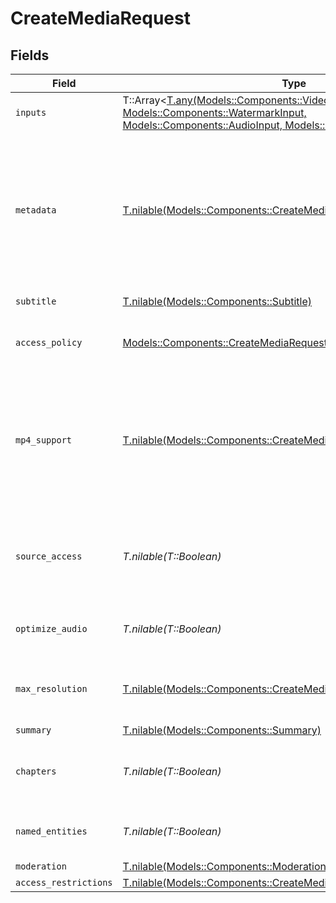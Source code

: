 # CreateMediaRequest


## Fields

| Field                                                                                                                                                                                                                                                                      | Type                                                                                                                                                                                                                                                                       | Required                                                                                                                                                                                                                                                                   | Description                                                                                                                                                                                                                                                                | Example                                                                                                                                                                                                                                                                    |
| -------------------------------------------------------------------------------------------------------------------------------------------------------------------------------------------------------------------------------------------------------------------------- | -------------------------------------------------------------------------------------------------------------------------------------------------------------------------------------------------------------------------------------------------------------------------- | -------------------------------------------------------------------------------------------------------------------------------------------------------------------------------------------------------------------------------------------------------------------------- | -------------------------------------------------------------------------------------------------------------------------------------------------------------------------------------------------------------------------------------------------------------------------- | -------------------------------------------------------------------------------------------------------------------------------------------------------------------------------------------------------------------------------------------------------------------------- |
| `inputs`                                                                                                                                                                                                                                                                   | T::Array<[T.any(Models::Components::VideoInput, Models::Components::WatermarkInput, Models::Components::AudioInput, Models::Components::SubtitleInput)](../../models/shared/input.md)>                                                                                     | :heavy_check_mark:                                                                                                                                                                                                                                                         | N/A                                                                                                                                                                                                                                                                        |                                                                                                                                                                                                                                                                            |
| `metadata`                                                                                                                                                                                                                                                                 | [T.nilable(Models::Components::CreateMediaRequestMetadata)](../../models/shared/createmediarequestmetadata.md)                                                                                                                                                             | :heavy_minus_sign:                                                                                                                                                                                                                                                         | You can search for videos with specific key-value pairs using metadata, when you tag a video in "key" : "value" pairs. Dynamic Metadata allows you to define a key that allows any value pair. You can have a maximum of 255 characters and up to 10 entries are allowed.<br/> | {<br/>"key1": "value1"<br/>}                                                                                                                                                                                                                                               |
| `subtitle`                                                                                                                                                                                                                                                                 | [T.nilable(Models::Components::Subtitle)](../../models/shared/subtitle.md)                                                                                                                                                                                                 | :heavy_minus_sign:                                                                                                                                                                                                                                                         | Generates subtitle files for audio/video files.<br/>                                                                                                                                                                                                                       |                                                                                                                                                                                                                                                                            |
| `access_policy`                                                                                                                                                                                                                                                            | [Models::Components::CreateMediaRequestAccessPolicy](../../models/shared/createmediarequestaccesspolicy.md)                                                                                                                                                                | :heavy_check_mark:                                                                                                                                                                                                                                                         | Determines whether access to the streamed content is kept private or available to all.<br/>                                                                                                                                                                                | public                                                                                                                                                                                                                                                                     |
| `mp4_support`                                                                                                                                                                                                                                                              | [T.nilable(Models::Components::CreateMediaRequestMp4Support)](../../models/shared/createmediarequestmp4support.md)                                                                                                                                                         | :heavy_minus_sign:                                                                                                                                                                                                                                                         | “capped_4k": Generates an mp4 video file up to 4k resolution "audioOnly": Generates an m4a audio file of the media file "audioOnly,capped_4k": Generates both video and audio media files for offline viewing<br/>                                                         | capped_4k                                                                                                                                                                                                                                                                  |
| `source_access`                                                                                                                                                                                                                                                            | *T.nilable(T::Boolean)*                                                                                                                                                                                                                                                    | :heavy_minus_sign:                                                                                                                                                                                                                                                         | The sourceAccess parameter determines whether the original media file is accessible. Set to true to enable access or false to restrict it                                                                                                                                  | true                                                                                                                                                                                                                                                                       |
| `optimize_audio`                                                                                                                                                                                                                                                           | *T.nilable(T::Boolean)*                                                                                                                                                                                                                                                    | :heavy_minus_sign:                                                                                                                                                                                                                                                         | normalize volume of the audio track. This is available for pre-recorded content only.<br/>                                                                                                                                                                                 | true                                                                                                                                                                                                                                                                       |
| `max_resolution`                                                                                                                                                                                                                                                           | [T.nilable(Models::Components::CreateMediaRequestMaxResolution)](../../models/shared/createmediarequestmaxresolution.md)                                                                                                                                                   | :heavy_minus_sign:                                                                                                                                                                                                                                                         | The maximum resolution tier determines the highest quality your media will be available in.<br/>                                                                                                                                                                           | 1080p                                                                                                                                                                                                                                                                      |
| `summary`                                                                                                                                                                                                                                                                  | [T.nilable(Models::Components::Summary)](../../models/shared/summary.md)                                                                                                                                                                                                   | :heavy_minus_sign:                                                                                                                                                                                                                                                         | N/A                                                                                                                                                                                                                                                                        |                                                                                                                                                                                                                                                                            |
| `chapters`                                                                                                                                                                                                                                                                 | *T.nilable(T::Boolean)*                                                                                                                                                                                                                                                    | :heavy_minus_sign:                                                                                                                                                                                                                                                         | Enable or disable the chapters feature for the media. Set to `true` to enable chapters or `false` to disable.<br/>                                                                                                                                                         | true                                                                                                                                                                                                                                                                       |
| `named_entities`                                                                                                                                                                                                                                                           | *T.nilable(T::Boolean)*                                                                                                                                                                                                                                                    | :heavy_minus_sign:                                                                                                                                                                                                                                                         | Enable or disable named entity extraction. Set to `true` to enable or `false` to disable.<br/>                                                                                                                                                                             | true                                                                                                                                                                                                                                                                       |
| `moderation`                                                                                                                                                                                                                                                               | [T.nilable(Models::Components::Moderation)](../../models/shared/moderation.md)                                                                                                                                                                                             | :heavy_minus_sign:                                                                                                                                                                                                                                                         | N/A                                                                                                                                                                                                                                                                        |                                                                                                                                                                                                                                                                            |
| `access_restrictions`                                                                                                                                                                                                                                                      | [T.nilable(Models::Components::CreateMediaRequestAccessRestrictions)](../../models/shared/createmediarequestaccessrestrictions.md)                                                                                                                                         | :heavy_minus_sign:                                                                                                                                                                                                                                                         | N/A                                                                                                                                                                                                                                                                        |                                                                                                                                                                                                                                                                            |